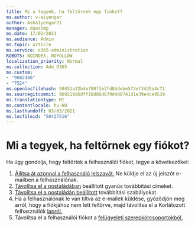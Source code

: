 ```yaml
---
title: Mi a tegyek, ha feltörnek egy fiókot?
ms.author: v-aiyengar
author: AshaIyengar21
manager: dansimp
ms.date: 17/02/2021
ms.audience: Admin
ms.topic: article
ms.service: o365-administration
ROBOTS: NOINDEX, NOFOLLOW
localization_priority: Normal
ms.collection: Adm_O365
ms.custom:
- "9002486"
- "7524"
ms.openlocfilehash: 50451a32b4e798f3e2fd8ddebe573ef3435a4c71
ms.sourcegitcommit: 969219d6dff18d86d679d4d8741d1e39e4ce9539
ms.translationtype: MT
ms.contentlocale: hu-HU
ms.lasthandoff: 03/03/2021
ms.locfileid: "50427516"
---
```

# <a name="what-to-do-when-an-account-is-hacked"></a>Mi a tegyek, ha feltörnek egy fiókot?

Ha úgy gondolja, hogy feltörték a felhasználói fiókot, tegye a következőket:

1. [Állítsa át azonnal a felhasználó jelszavát.](https://go.microsoft.com/fwlink/?linkid=2103704)  Ne küldje el az új jelszót e-mailben a felhasználónak.
1. [Távolítsa el a postaládában](https://go.microsoft.com/fwlink/?linkid=2103705) beállított gyanús továbbítási címeket.
1. [Távolítsa el a postaládán beállított](https://go.microsoft.com/fwlink/?linkid=2103706) továbbítási szabályokat.
1. Ha a felhasználónak le van tiltva az e-mailek küldése, győződjön meg arról, hogy a fiókjához nem lett feltörve, majd távolítsa el a Korlátozott felhasználók [lapról.](https://go.microsoft.com/fwlink/?linkid=2103706)
1. Távolítsa el a felhasználói fiókot a [felügyeleti szerepkörcsoportokból.](https://go.microsoft.com/fwlink/?linkid=2092294)
